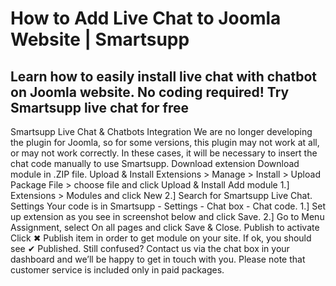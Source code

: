 # How to Add Live Chat to Joomla Website | Smartsupp
## Learn how to easily install live chat with chatbot on Joomla website. No coding required! Try Smartsupp live chat for free
Smartsupp Live Chat & Chatbots Integration
We are no longer developing the plugin for Joomla, so for some versions, this plugin may not work at all, or may not work correctly. In these cases, it will be necessary to insert the chat code manually to use Smartsupp.
Download extension
Download module in .ZIP file.
Upload & Install
Extensions > Manage > Install > Upload Package File > choose file and click Upload & Install
Add module
1.] Extensions > Modules and click New
2.] Search for Smartsupp Live Chat.
Settings
Your code is in Smartsupp - Settings - Chat box - Chat code.
1.] Set up extension as you see in screenshot below and click Save.
2.] Go to Menu Assignment, select On all pages and click Save & Close.
Publish to activate
Click ✖ Publish item in order to get module on your site. If ok, you should see ✔ Published.
Still confused? Contact us via the chat box in your dashboard and we’ll be happy to get in touch with you. Please note that customer service is included only in paid packages.

